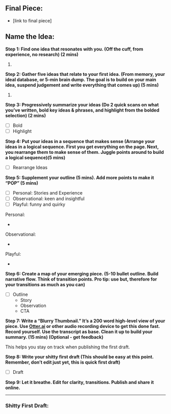 
## Final Piece:

- [link to final piece] 


## Name the Idea:

**Step 1: Find one idea that resonates with you. (Off the cuff, from experience, no research) (2 mins)**

1. 

**Step 2: Gather five ideas that relate to your first idea. (From memory, your ideal database, or 5-min brain dump. The goal is to build on your main idea, suspend judgement and write everything that comes up) (5 mins)**

1. 

**Step 3: Progressively summarize your ideas (Do 2 quick scans on what you’ve written, bold key ideas & phrases, and highlight from the bolded selection) (2 mins)**

- [ ]  Bold
- [ ]  Highlight

**Step 4: Put your ideas in a sequence that makes sense (Arrange your ideas in a logical sequence. First you get everything on the page. Next, you rearrange them to make sense of them. Juggle points around to build a logical sequence)(5 mins)**

- [ ]  Rearrange Ideas

**Step 5: Supplement your outline (5 mins). Add more points to make it “POP”  (5 mins)**

- [ ]  Personal: Stories and Experience
- [ ]  Observational: keen and insightful
- [ ]  Playful: funny and quirky

Personal:

- 

Observational:

- 

Playful:

- 

**Step 6: Create a map of your emerging piece. (5-10 bullet outline. Build narrative flow. Think of transition points. Pro tip: use but, therefore for your transitions as much as you can)**

- [ ]  Outline
    - Story
    - Observation
    - CTA

**Step 7: Write a “Blurry Thumbnail.” It’s a 200 word high-level view of your piece. Use [Otter.ai](http://Otter.ai) or other audio recording device to get this done fast. Record yourself. Use the transcript as base. Clean it up to build your summary. (15 mins) (Optional - get feedback)**

This helps you stay on track when publishing the first draft. 

**Step 8: Write your shitty first draft (This should be easy at this point. Remember, don’t edit just yet, this is quick first draft)**

- [ ]  Draft


**Step 9: Let it breathe. Edit for clarity, transitions. Publish and share it online.** 

---

### Shitty First Draft:
